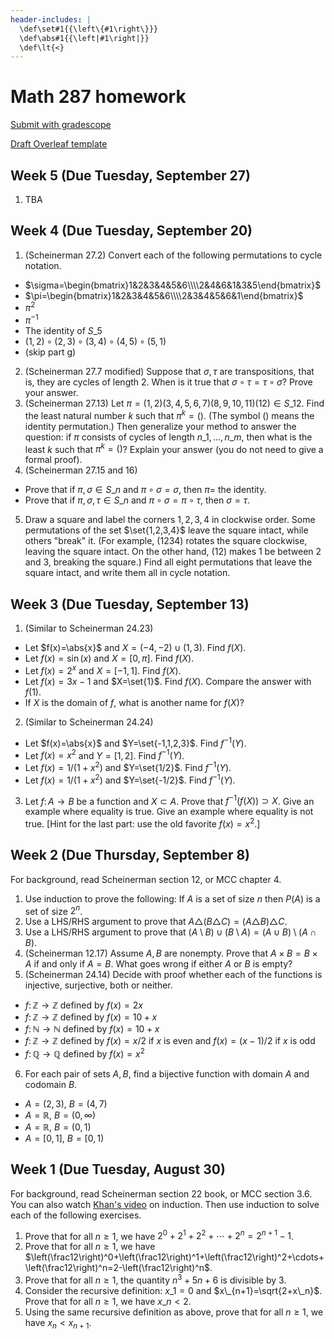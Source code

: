 ```yaml
---
header-includes: |
  \def\set#1{{\left\{#1\right\}}}
  \def\abs#1{{\left|#1\right|}}
  \def\lt{<}
---
```


# Math 287 homework

[Submit with gradescope](https://www.gradescope.com/courses/413852)

[Draft Overleaf template](https://www.overleaf.com/read/wqzxckcdzwzr)

## Week 5 (Due Tuesday, September 27)

1. TBA

## Week 4 (Due Tuesday, September 20)

1. (Scheinerman 27.2) Convert each of the following permutations to cycle notation.  
  * $\sigma=\begin{bmatrix}1&2&3&4&5&6\\\\2&4&6&1&3&5\end{bmatrix}$
  * $\pi=\begin{bmatrix}1&2&3&4&5&6\\\\2&3&4&5&6&1\end{bmatrix}$
  * $\pi^2$
  * $\pi^{-1}$
  * The identity of $S\_5$
  * $(1,2)\circ(2,3)\circ(3,4)\circ(4,5)\circ(5,1)$
  * (skip part g)
2. (Scheinerman 27.7 modified) Suppose that $\sigma,\tau$ are transpositions, that is, they are cycles of length $2$. When is it true that $\sigma\circ\tau=\tau\circ\sigma$? Prove your answer.
3. (Scheinerman 27.13) Let $\pi=(1,2)(3,4,5,6,7)(8,9,10,11)(12)\in S\_{12}$. Find the least natural number $k$ such that $\pi^k=()$. (The symbol () means the identity permutation.) Then generalize your method to answer the question: if $\pi$ consists of cycles of length $n\_1,\ldots,n\_m$, then what is the least $k$ such that $\pi^k=()$? Explain your answer (you do not need to give a formal proof).
4. (Scheinerman 27.15 and 16)  
  * Prove that if $\pi,\sigma\in S\_n$ and $\pi\circ\sigma=\sigma$, then $\pi=$ the identity.
  * Prove that if $\pi,\sigma,\tau\in S\_n$ and $\pi\circ\sigma=\pi\circ\tau$, then $\sigma=\tau$.
5. Draw a square and label the corners $1,2,3,4$ in clockwise order. Some permutations of the set $\set{1,2,3,4}$ leave the square intact, while others "break" it. (For example, $(1234)$ rotates the square clockwise, leaving the square intact. On the other hand, $(12)$ makes $1$ be between $2$ and $3$, breaking the square.) Find all eight permutations that leave the square intact, and write them all in cycle notation.

## Week 3 (Due Tuesday, September 13)

1. (Similar to Scheinerman 24.23)  
  * Let $f(x)=\abs{x}$ and $X=(-4,-2)\cup(1,3)$. Find $f(X)$.
  * Let $f(x)=\sin(x)$ and $X=[0,\pi]$. Find $f(X)$.
  * Let $f(x)=2^x$ and $X=[-1,1]$. Find $f(X)$.
  * Let $f(x)=3x-1$ and $X=\set{1}$. Find $f(X)$. Compare the answer with $f(1)$.
  * If $X$ is the domain of $f$, what is another name for $f(X)$?
2. (Similar to Scheinerman 24.24)  
  * Let $f(x)=\abs{x}$ and $Y=\set{-1,1,2,3}$. Find $f^{-1}(Y)$.
  * Let $f(x)=x^2$ and $Y=[1,2]$. Find $f^{-1}(Y)$.
  * Let $f(x)=1/(1+x^2)$ and $Y=\set{1/2}$. Find $f^{-1}(Y)$.
  * Let $f(x)=1/(1+x^2)$ and $Y=\set{-1/2}$. Find $f^{-1}(Y)$.
3. Let $f\colon A\to B$ be a function and $X\subset A$. Prove that $f^{-1}(f(X))\supset X$. Give an example where equality is true. Give an example where equality is not true. [Hint for the last part: use the old favorite $f(x)=x^2$.]

## Week 2 (Due Thursday, September 8)

For background, read Scheinerman section 12, or MCC chapter 4.

1. Use induction to prove the following: If $A$ is a set of size $n$ then $P(A)$ is a set of size $2^n$.
2. Use a LHS/RHS argument to prove that $A\triangle(B\triangle C)=(A\triangle B)\triangle C$.
3. Use a LHS/RHS argument to prove that $(A\setminus B)\cup(B\setminus A)=(A\cup B)\setminus(A\cap B)$.
4. (Scheinerman 12.17) Assume $A,B$ are nonempty. Prove that $A\times B=B\times A$ if and only if $A=B$. What goes wrong if either $A$ or $B$ is empty?
5. (Scheinerman 24.14) Decide with proof whether each of the functions is injective, surjective, both or neither.  
  * $f\colon\mathbb Z\to\mathbb Z$ defined by $f(x)=2x$
  * $f\colon\mathbb Z\to\mathbb Z$ defined by $f(x)=10+x$
  * $f\colon\mathbb N\to\mathbb N$ defined by $f(x)=10+x$
  * $f\colon\mathbb Z\to\mathbb Z$ defined by $f(x)=x/2$ if $x$ is even and $f(x)=(x-1)/2$ if $x$ is odd
  * $f\colon\mathbb Q\to\mathbb Q$ defined by $f(x)=x^2$
6. For each pair of sets $A,B$, find a bijective function with domain $A$ and codomain $B$.
  * $A=(2,3)$, $B=(4,7)$
  * $A=\mathbb R$, $B=(0,\infty)$
  * $A=\mathbb R$, $B=(0,1)$
  * $A=\mathbb [0,1]$, $B=[0,1)$

## Week 1 (Due Tuesday, August 30)

For background, read Scheinerman section 22 book, or MCC section 3.6. You can also watch [Khan's video](https://youtu.be/wblW_M_HVQ8) on induction. Then use induction to solve each of the following exercises.

1. Prove that for all $n\geq1$, we have $2^0+2^1+2^2+\cdots+2^n=2^{n+1}-1$.
2. Prove that for all $n\geq1$, we have $\left(\frac12\right)^0+\left(\frac12\right)^1+\left(\frac12\right)^2+\cdots+\left(\frac12\right)^n=2-\left(\frac12\right)^n$.
3. Prove that for all $n\geq1$, the quantity $n^3+5n+6$ is divisible by $3$.
4. Consider the recursive definition: $x\_1=0$ and $x\_{n+1}=\sqrt{2+x\_n}$. Prove that for all $n\geq1$, we have $x\_n\lt2$.
5. Using the same recursive definition as above, prove that for all $n\geq1$, we have $x_n\lt x_{n+1}$.


<script type='text/x-mathjax-config'>
  MathJax.Hub.Config({
    tex2jax: {
      inlineMath: [['$','$'], ['\\(','\\)']],
      processEscapes: true
    },
    TeX: {
      Macros: {
        set: ["{\\left\\{ #1 \\right\\}}", 1],
        abs: ["{\\left| #1 \\right|}", 1],
        lt: ["<"]
      }
    }
  });
</script>
<script src='https://cdnjs.cloudflare.com/ajax/libs/mathjax/2.7.2/MathJax.js?config=TeX-AMS_HTML'></script>